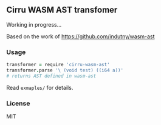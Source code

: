 
Cirru WASM AST transfomer
----

Working in progress...

Based on the work of https://github.com/indutny/wasm-ast

### Usage

```coffee
transformer = require 'cirru-wasm-ast'
transformer.parse '\ (void test) ((i64 a))'
# returns AST defined in wasm-ast
```

Read `exmaples/` for details.

### License

MIT
